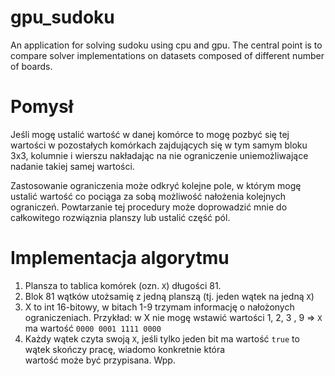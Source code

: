 # gpu_sudoku
An application for solving sudoku using cpu and gpu. The central point is to compare solver implementations on datasets composed of different number of boards.

# Pomysł
Jeśli mogę ustalić wartość w danej komórce to mogę pozbyć się tej wartości w pozostałych komórkach zajdujących się
w tym samym bloku 3x3, kolumnie i wierszu nakładając na nie ograniczenie uniemożliwające nadanie takiej samej wartości.

Zastosowanie ograniczenia może odkryć kolejne pole, w którym mogę ustalić wartość co pociąga za sobą możliwość 
nałożenia kolejnych ograniczeń. Powtarzanie tej procedury może doprowadzić mnie do całkowitego rozwiąznia planszy lub ustalić 
część pól.

# Implementacja algorytmu
1) Plansza to tablica komórek (ozn. `X`) długości 81.
2) Blok 81 wątków utożsamię z jedną planszą (tj. jeden wątek na jedną `X`)
3) X to int 16-bitowy, w bitach 1-9 trzymam informację o nałożonych ograniczeniach.
   Przykład:
     w X nie mogę wstawić wartości 1, 2, 3 , 9 => `X` ma wartość `0000 0001 1111 0000`
4) Każdy wątek czyta swoją `X`, jeśli tylko jeden bit ma wartość `true` to wątek skończy pracę, wiadomo konkretnie która   
   wartość może być przypisana.
  Wpp. 
